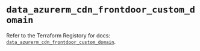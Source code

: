 # `data_azurerm_cdn_frontdoor_custom_domain`

Refer to the Terraform Registory for docs: [`data_azurerm_cdn_frontdoor_custom_domain`](https://registry.terraform.io/providers/hashicorp/azurerm/3.76.0/docs/data-sources/cdn_frontdoor_custom_domain).
